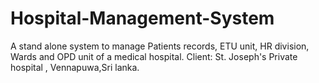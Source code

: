 # Hospital-Management-System
A stand alone system to manage Patients records, ETU unit, HR division, Wards and OPD unit of a medical hospital.
Client: St. Joseph's Private hospital , Vennapuwa,Sri lanka.
